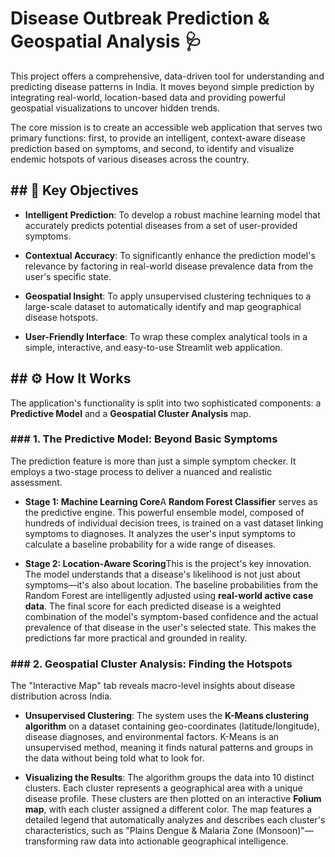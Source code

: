 Disease Outbreak Prediction & Geospatial Analysis 🩺
====================================================

This project offers a comprehensive, data-driven tool for understanding and predicting disease patterns in India. It moves beyond simple prediction by integrating real-world, location-based data and providing powerful geospatial visualizations to uncover hidden trends.

The core mission is to create an accessible web application that serves two primary functions: first, to provide an intelligent, context-aware disease prediction based on symptoms, and second, to identify and visualize endemic hotspots of various diseases across the country.

\## 🎯 Key Objectives
---------------------

*   **Intelligent Prediction**: To develop a robust machine learning model that accurately predicts potential diseases from a set of user-provided symptoms.
    
*   **Contextual Accuracy**: To significantly enhance the prediction model's relevance by factoring in real-world disease prevalence data from the user's specific state.
    
*   **Geospatial Insight**: To apply unsupervised clustering techniques to a large-scale dataset to automatically identify and map geographical disease hotspots.
    
*   **User-Friendly Interface**: To wrap these complex analytical tools in a simple, interactive, and easy-to-use Streamlit web application.
    

\## ⚙️ How It Works
-------------------

The application's functionality is split into two sophisticated components: a **Predictive Model** and a **Geospatial Cluster Analysis** map.

### \### 1. The Predictive Model: Beyond Basic Symptoms

The prediction feature is more than just a simple symptom checker. It employs a two-stage process to deliver a nuanced and realistic assessment.

*   **Stage 1: Machine Learning Core**A **Random Forest Classifier** serves as the predictive engine. This powerful ensemble model, composed of hundreds of individual decision trees, is trained on a vast dataset linking symptoms to diagnoses. It analyzes the user's input symptoms to calculate a baseline probability for a wide range of diseases.
    
*   **Stage 2: Location-Aware Scoring**This is the project's key innovation. The model understands that a disease's likelihood is not just about symptoms—it's also about location. The baseline probabilities from the Random Forest are intelligently adjusted using **real-world active case data**. The final score for each predicted disease is a weighted combination of the model's symptom-based confidence and the actual prevalence of that disease in the user's selected state. This makes the predictions far more practical and grounded in reality.
    

### \### 2. Geospatial Cluster Analysis: Finding the Hotspots

The "Interactive Map" tab reveals macro-level insights about disease distribution across India.

*   **Unsupervised Clustering**: The system uses the **K-Means clustering algorithm** on a dataset containing geo-coordinates (latitude/longitude), disease diagnoses, and environmental factors. K-Means is an unsupervised method, meaning it finds natural patterns and groups in the data without being told what to look for.
    
*   **Visualizing the Results**: The algorithm groups the data into 10 distinct clusters. Each cluster represents a geographical area with a unique disease profile. These clusters are then plotted on an interactive **Folium map**, with each cluster assigned a different color. The map features a detailed legend that automatically analyzes and describes each cluster's characteristics, such as "Plains Dengue & Malaria Zone (Monsoon)"—transforming raw data into actionable geographical intelligence.
